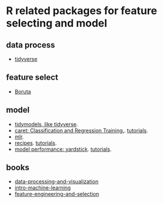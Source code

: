 # R related packages for feature selecting and model

## data process

- [tidyverse](https://www.tidyverse.org/packages/)

## feature select

- [Boruta](https://cran.r-project.org/web/packages/Boruta/index.html)

## model 

- [tidymodels, like tidyverse](https://github.com/tidymodels/tidymodels).
- [caret: Classification and Regression Training.](https://cran.r-project.org/web/packages/caret/). [tutorials](https://topepo.github.io/caret/).
- [mlr](https://mlr-org.github.io/mlr/).
- [recipes](https://github.com/tidymodels/recipes). [tutorials](https://tidymodels.github.io/recipes/).
- [model performance: yardstick](https://github.com/tidymodels/yardstick). [tutorials](https://tidymodels.github.io/yardstick/).


## books

- [data-processing-and-visualization](https://m-clark.github.io/data-processing-and-visualization/)
- [intro-machine-learning](https://m-clark.github.io/introduction-to-machine-learning/)
- [feature-engineering-and-selection](https://bookdown.org/max/FES/)

